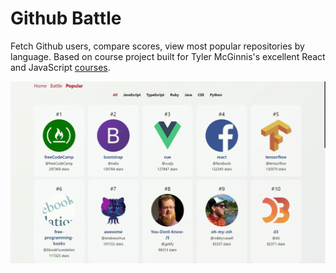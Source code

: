 # Github Battle

Fetch Github users, compare scores, view most popular repositories by language. Based on course project built for Tyler McGinnis's excellent React and JavaScript [courses](https://tylermcginnis.com/courses/).

<p align="center">
  <a 
    href="https://github-battle-44340.firebaseapp.com/" 
    target="_blank"
    rel="noopener noreferrer">
      <img src="./demo.gif" alt="demo"/>
    </a>
</p>
